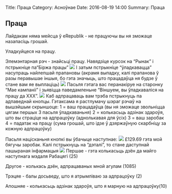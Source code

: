 Title: Праца
Category: Асноўнае
Date: 2016-08-19 14:00
Summary: Праца

## Праца

Лайдакам няма мейсца ў eRepublik - не працуючы вы ня зможаце назапасіць грошай.

Уладкуйцеся на працу.

Элемэнтарная рэч - знайсьці працу. Навядзіце курсок на “Рынак” і пстрыкніце па“Біржа працы”
![](https://erepubliktuto.files.wordpress.com/2012/05/2-01-1.png?w=595)
І затым пстрыкніце “ўладкавацца” насупраць найлепшай прапановы (акрамя выпадку, калі прапанова ў разы перавышае іншыя, бо гэта значыць, што працадаўца ня будзе ў стане вам яе выплаціць)
![](https://erepubliktuto.files.wordpress.com/2012/05/2-01-2.png?w=595)
Пасьля гэтага вас перанакіруе на старонку “Мае кампаніі” і зьявіцца паведамленьне “Віншуем, вы ўладкаваліся на працу да  XXX”.
![](https://erepubliktuto.files.wordpress.com/2012/05/2-01-3.png?w=595)
Каб адпрацаваць вам трэба пстрыкнуць па адпаведнай кнопцы.
Гэтаксама я растлумачу шэраг рэчаў на вышэйшым скрыншоце:
1 = ваш працадаўца (вы ня зможаце звольніцца цягам першых 3 пасьля ўладкаваньня)
2 = колькасьць адзінак здароўя, што вы страціце на адпрацоўку (аднолькавая для ўсіх)
3 = ваш заробак
4 = падатак на працу (сума грошай, што ідзе ў дзяржаўную скарбніцу за кожную адпрацоўку)

Пасьля націсканьня кнопкі вы ўбачыце наступнае:
![](https://erepubliktuto.files.wordpress.com/2012/05/2-01-4.png?w=595)
£129.69 гэта мой бягучы заробак. Калі пстрыкнуць на “дэталі”, то стане даступнай пашыраная інфармацыя
![](https://erepubliktuto.files.wordpress.com/2012/05/2-01-5.png?w=595)
Першае - гэта колькасьць дзён да майго наступнага мэдаля Рабацягі (25)

Другое - колькась дзён, адпрацаваных мной агулам (1085)

Трэцяе - балы досьведу, што я атрымліваю за адпрацоўку (2)

Апошняе - колькасьць адзінак здароўя, што я марную на адпрацоўку(10)